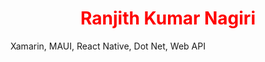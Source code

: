 <html>
<head>
</head>
<body>
  <h1 style="color:Red; text-align:center;">Ranjith Kumar Nagiri</h1>
  <p>Xamarin, MAUI, React Native, Dot Net, Web API</p>
</body>
</html>
